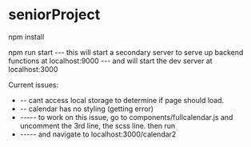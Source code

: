 # seniorProject

npm install 

npm run start
--- this will start a secondary server to serve up backend functions at localhost:9000 
--- and will start the dev server at localhost:3000


Current issues:
- -- cant access local storage to determine if page should load. 
- -- calendar has no styling (getting error) 
- ----- to work on this issue, go to components/fullcalendar.js and uncomment the 3rd line, the scss line. then run 
- ----- and navigate to localhost:3000/calendar2


